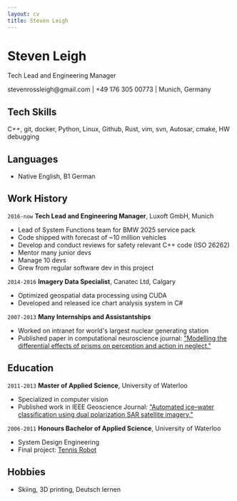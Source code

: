 ```yaml
---
layout: cv
title: Steven Leigh
---
```

# Steven Leigh
Tech Lead and Engineering Manager

<div id="webaddress">
stevenrossleigh@gmail.com | +49 176 305 00773 | Munich, Germany
</div>

## Tech Skills
C++, git, docker, Python, Linux, Github, Rust, vim, svn, Autosar, cmake, HW debugging

## Languages
- Native English, B1 German

## Work History
`2016-now`
__Tech Lead and Engineering Manager__, Luxoft GmbH, Munich
- Lead of System Functions team for BMW 2025 service pack
- Code shipped with forecast of ~10 million vehicles
- Develop and conduct reviews for safety relevant C++ code (ISO 26262)
- Mentor many junior devs
- Manage 10 devs
- Grew from regular software dev in this project

`2014-2016`
__Imagery Data Specialist__, Canatec Ltd, Calgary
- Optimized geospatial data processing using CUDA
- Developed and released ice chart analysis system in C#

`2007-2013`
__Many Internships and Assistantships__
- Worked on intranet for world's largest nuclear generating station
- Published paper in computational neuroscience journal: <a href="https://www.researchgate.net/publication/268879992_Modelling_the_differential_effects_of_prisms_on_perception_and_action_in_neglect">"Modelling the differential effects of prisms on perception and action in neglect."</a>

## Education
`2011-2013`
__Master of Applied Science__, University of Waterloo
- Specialized in computer vision
- Published work in IEEE Geoscience Journal: <a href="https://ieeexplore.ieee.org/abstract/document/6675767">"Automated ice–water classification using dual polarization SAR satellite imagery."</a>

`2006-2011`
__Honours Bachelor of Applied Science__, University of Waterloo
- System Design Engineering
- Final project: <a href="https://youtu.be/wVnyv7TFfoI">Tennis Robot </a>

## Hobbies
- Skiing, 3D printing, Deutsch lernen

<!-- ### Footer
Last updated: July 2022 -->


